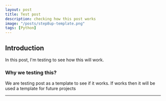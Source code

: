```yaml
---
layout: post
title: Test post
description: checking how this post works
image: "/posts/step8up-template.png"
tags: [Python]
---
```


## Introduction

In this post, I'm testing to see how this will work.

### Why we testing this?

We are testing post as a template to see if it works. If works then it will be used a template for future projects

---